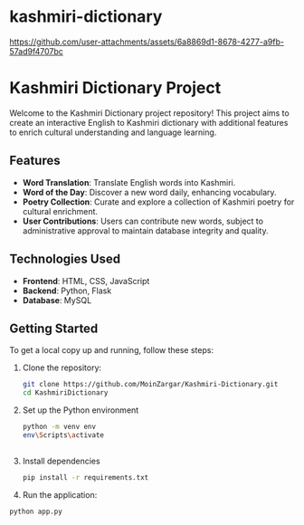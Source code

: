 # kashmiri-dictionary
https://github.com/user-attachments/assets/6a8869d1-8678-4277-a9fb-57ad9f4707bc

# Kashmiri Dictionary Project

Welcome to the Kashmiri Dictionary project repository! This project aims to create an interactive English to Kashmiri dictionary with additional features to enrich cultural understanding and language learning.

## Features

- **Word Translation**: Translate English words into Kashmiri.
- **Word of the Day**: Discover a new word daily, enhancing vocabulary.
- **Poetry Collection**: Curate and explore a collection of Kashmiri poetry for cultural enrichment.
- **User Contributions**: Users can contribute new words, subject to administrative approval to maintain database integrity and quality.

## Technologies Used

- **Frontend**: HTML, CSS, JavaScript
- **Backend**: Python, Flask
- **Database**: MySQL 

## Getting Started

To get a local copy up and running, follow these steps:

1. Clone the repository:
   ```bash
   git clone https://github.com/MoinZargar/Kashmiri-Dictionary.git
   cd KashmiriDictionary
2. Set up the Python environment 
    ```bash
    python -m venv env
    env\Scripts\activate
  
3. Install dependencies
     ```bash
    pip install -r requirements.txt

4. Run the application:
  ```bash
  python app.py


